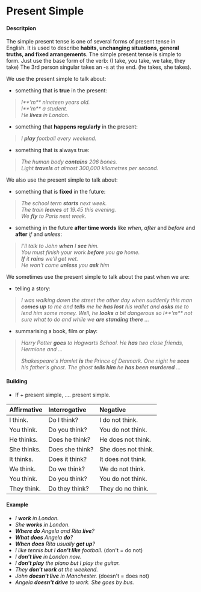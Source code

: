 # Present Simple

#### Descritpion

The simple present tense is one of several forms of present tense in English. It is used to describe **habits, unchanging situations, general truths, and fixed arrangements**. The simple present tense is simple to form. Just use the base form of the verb: \(I take, you take, we take, they take\) The 3rd person singular takes an -s at the end. \(he takes, she takes\). 

We use the present simple to talk about:

* something that is **true** in the present:

> _I**'m** nineteen years old.  
> I**'m** a student.  
> He **lives** in London._

* something that **happens regularly** in the present:

> _I **play** football every weekend._

* something that is always true:

> _The human body **contains** 206 bones.  
> Light **travels** at almost 300,000 kilometres per second._

We also use the present simple to talk about:

* something that is **fixed** in the future:

> _The school term **starts** next week.  
> The train **leaves** at 19.45 this evening.  
> We **fly** to Paris next week._

* something in the future **after time words** like _when_, _after_ and _before_ and **after** _if_ and _unless_:

> _I'll talk to John **when** I **see** him.  
> You must finish your work **before** you **go** home._  
> _**If** it **rains** we'll get wet.  
> He won't come **unless** you **ask** him_

We sometimes use the present simple to talk about the past when we are: 

* telling a story:

> _I was walking down the street the other day when suddenly this man **comes up** to me and **tells** me he **has lost** his wallet and **asks** me to lend him some money. Well, he **looks** a bit dangerous so I**'m** not sure what to do and while we **are standing there** …_

* summarising a book, film or play:

> _Harry Potter **goes** to Hogwarts School. He **has** two close friends, Hermione and …_
>
> _Shakespeare's Hamlet **is** the Prince of Denmark. One night he **sees** his father's ghost. The ghost **tells him** he **has been murdered** …_

#### Building

* If + present simple, .... present simple.

| Affirmative | Interrogative | Negative |
| :--- | :--- | :--- |
| I think. | Do I think? | I do not think. |
| You think. | Do you think? | You do not think. |
| He thinks. | Does he think? | He does not think. |
| She thinks. | Does she think? | She does not think. |
| It thinks. | Does it think? | It does not think. |
| We think. | Do we think? | We do not think. |
| You think. | Do you think? | You do not think. |
| They think. | Do they think? | They do no think. |

#### Example

*  _I **work** in London._ 
*  _She **works** in London._
* _**Where do** Angela and Rita **live**?_
* _**What does** Angela **do**?_
* _**When does** Rita usually **get up**?_
* _I like tennis but I **don't like** football._ \(don't = do not\)
* _I **don't live** in London now._
* _I **don't play** the piano but I play the guitar._
* _They **don't work** at the weekend._
* _John **doesn't live** in Manchester._ \(doesn't = does not\)
* _Angela **doesn't drive** to work. She goes by bus._


